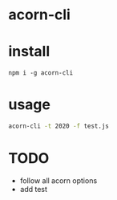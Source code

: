 # acorn-cli

# install
```
npm i -g acorn-cli
```

# usage
```bash
acorn-cli -t 2020 -f test.js
```

# TODO
- follow all acorn options
- add test
